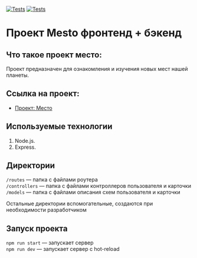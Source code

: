 [![Tests](https://github.com/dubyninpavel/express-mesto-gha/actions/workflows/tests-13-sprint.yml/badge.svg)](https://github.com/dubyninpavel/express-mesto-gha/actions/workflows/tests-13-sprint.yml) [![Tests](https://github.com/dubyninpavel/express-mesto-gha/actions/workflows/tests-14-sprint.yml/badge.svg)](https://github.com/dubyninpavel/express-mesto-gha/actions/workflows/tests-14-sprint.yml)
# Проект Mesto фронтенд + бэкенд

## Что такое проект место:
Проект предназначен для ознакомления и изучения новых мест нашей планеты.

## Ссылка на проект:
* [Проект: Место](https://github.com/dubyninpavel/express-mesto-gha)


## Используемые технологии
1. Node.js.
2. Express.

## Директории

`/routes` — папка с файлами роутера  
`/controllers` — папка с файлами контроллеров пользователя и карточки   
`/models` — папка с файлами описания схем пользователя и карточки  
  
Остальные директории вспомогательные, создаются при необходимости разработчиком

## Запуск проекта

`npm run start` — запускает сервер   
`npm run dev` — запускает сервер с hot-reload
